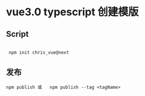 # vue3.0 typescript 创建模版

## Script

```js

 npm init chris_vue@next

```

## 发布

```shell
npm publish 或   npm publish --tag <tagName>
```
